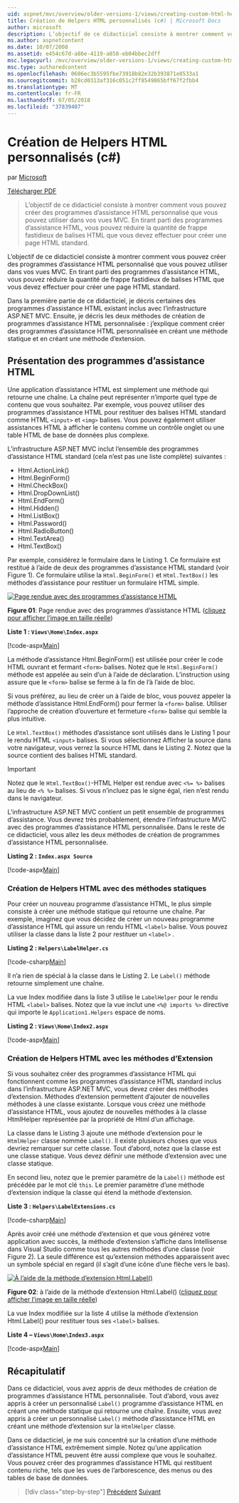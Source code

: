```yaml
---
uid: aspnet/mvc/overview/older-versions-1/views/creating-custom-html-helpers-cs
title: Création de Helpers HTML personnalisés (c#) | Microsoft Docs
author: microsoft
description: L’objectif de ce didacticiel consiste à montrer comment vous pouvez créer des programmes d’assistance HTML personnalisé que vous pouvez utiliser dans vos vues MVC. En tirant parti du programme d’assistance HTML...
ms.author: aspnetcontent
ms.date: 10/07/2008
ms.assetid: e454c67d-a86e-4119-a858-eb04bbec2dff
msc.legacyurl: /mvc/overview/older-versions-1/views/creating-custom-html-helpers-cs
msc.type: authoredcontent
ms.openlocfilehash: 0606ec3b5595fbe73918b82e32b393871e8533a1
ms.sourcegitcommit: b28cd0313af316c051c2ff8549865bff67f2fbb4
ms.translationtype: MT
ms.contentlocale: fr-FR
ms.lasthandoff: 07/05/2018
ms.locfileid: "37839407"
---
```

<a name="creating-custom-html-helpers-c"></a>Création de Helpers HTML personnalisés (c#)
====================
par [Microsoft](https://github.com/microsoft)

[Télécharger PDF](http://download.microsoft.com/download/1/1/f/11f721aa-d749-4ed7-bb89-a681b68894e6/ASPNET_MVC_Tutorial_9_CS.pdf)

> L’objectif de ce didacticiel consiste à montrer comment vous pouvez créer des programmes d’assistance HTML personnalisé que vous pouvez utiliser dans vos vues MVC. En tirant parti des programmes d’assistance HTML, vous pouvez réduire la quantité de frappe fastidieux de balises HTML que vous devez effectuer pour créer une page HTML standard.


L’objectif de ce didacticiel consiste à montrer comment vous pouvez créer des programmes d’assistance HTML personnalisé que vous pouvez utiliser dans vos vues MVC. En tirant parti des programmes d’assistance HTML, vous pouvez réduire la quantité de frappe fastidieux de balises HTML que vous devez effectuer pour créer une page HTML standard.

Dans la première partie de ce didacticiel, je décris certaines des programmes d’assistance HTML existant inclus avec l’infrastructure ASP.NET MVC. Ensuite, je décris les deux méthodes de création de programmes d’assistance HTML personnalisée : j’explique comment créer des programmes d’assistance HTML personnalisée en créant une méthode statique et en créant une méthode d’extension.

## <a name="understanding-html-helpers"></a>Présentation des programmes d’assistance HTML

Une application d’assistance HTML est simplement une méthode qui retourne une chaîne. La chaîne peut représenter n’importe quel type de contenu que vous souhaitez. Par exemple, vous pouvez utiliser des programmes d’assistance HTML pour restituer des balises HTML standard comme HTML `<input>` et `<img>` balises. Vous pouvez également utiliser assistances HTML à afficher le contenu comme un contrôle onglet ou une table HTML de base de données plus complexe.

L’infrastructure ASP.NET MVC inclut l’ensemble des programmes d’assistance HTML standard (cela n’est pas une liste complète) suivantes :

- Html.ActionLink()
- Html.BeginForm()
- Html.CheckBox()
- Html.DropDownList()
- Html.EndForm()
- Html.Hidden()
- Html.ListBox()
- Html.Password()
- Html.RadioButton()
- Html.TextArea()
- Html.TextBox()

Par exemple, considérez le formulaire dans le Listing 1. Ce formulaire est restitué à l’aide de deux des programmes d’assistance HTML standard (voir Figure 1). Ce formulaire utilise la `Html.BeginForm()` et `Html.TextBox()` les méthodes d’assistance pour restituer un formulaire HTML simple.


[![Page rendue avec des programmes d’assistance HTML](creating-custom-html-helpers-cs/_static/image2.png)](creating-custom-html-helpers-cs/_static/image1.png)

**Figure 01**: Page rendue avec des programmes d’assistance HTML ([cliquez pour afficher l’image en taille réelle](creating-custom-html-helpers-cs/_static/image3.png))


**Liste 1 : `Views\Home\Index.aspx`**

[!code-aspx[Main](creating-custom-html-helpers-cs/samples/sample1.aspx)]

La méthode d’assistance Html.BeginForm() est utilisée pour créer le code HTML ouvrant et fermant `<form>` balises. Notez que le `Html.BeginForm()` méthode est appelée au sein d’un à l’aide de déclaration. L’instruction using assure que le `<form>` balise se ferme à la fin de l’à l’aide de bloc.

Si vous préférez, au lieu de créer un à l’aide de bloc, vous pouvez appeler la méthode d’assistance Html.EndForm() pour fermer la `<form>` balise. Utiliser l’approche de création d’ouverture et fermeture `<form>` balise qui semble la plus intuitive.

Le `Html.TextBox()` méthodes d’assistance sont utilisés dans le Listing 1 pour le rendu HTML `<input>` balises. Si vous sélectionnez Afficher la source dans votre navigateur, vous verrez la source HTML dans le Listing 2. Notez que la source contient des balises HTML standard.

> [!IMPORTANT]
> Notez que le `Html.TextBox()`-HTML Helper est rendue avec `<%= %>` balises au lieu de `<% %>` balises. Si vous n’incluez pas le signe égal, rien n’est rendu dans le navigateur.

L’infrastructure ASP.NET MVC contient un petit ensemble de programmes d’assistance. Vous devrez très probablement, étendre l’infrastructure MVC avec des programmes d’assistance HTML personnalisée. Dans le reste de ce didacticiel, vous allez les deux méthodes de création de programmes d’assistance HTML personnalisée.

**Listing 2 : `Index.aspx Source`**

[!code-aspx[Main](creating-custom-html-helpers-cs/samples/sample2.aspx)]

### <a name="creating-html-helpers-with-static-methods"></a>Création de Helpers HTML avec des méthodes statiques

Pour créer un nouveau programme d’assistance HTML, le plus simple consiste à créer une méthode statique qui retourne une chaîne. Par exemple, imaginez que vous décidez de créer un nouveau programme d’assistance HTML qui assure un rendu HTML `<label>` balise. Vous pouvez utiliser la classe dans la liste 2 pour restituer un `<label>` .

**Listing 2 : `Helpers\LabelHelper.cs`**

[!code-csharp[Main](creating-custom-html-helpers-cs/samples/sample3.cs)]

Il n’a rien de spécial à la classe dans le Listing 2. Le `Label()` méthode retourne simplement une chaîne.

La vue Index modifiée dans la liste 3 utilise le `LabelHelper` pour le rendu HTML `<label>` balises. Notez que la vue inclut une `<%@ imports %>` directive qui importe le `Application1.Helpers` espace de noms.

**Listing 2 : `Views\Home\Index2.aspx`**

[!code-aspx[Main](creating-custom-html-helpers-cs/samples/sample4.aspx)]

### <a name="creating-html-helpers-with-extension-methods"></a>Création de Helpers HTML avec les méthodes d’Extension

Si vous souhaitez créer des programmes d’assistance HTML qui fonctionnent comme les programmes d’assistance HTML standard inclus dans l’infrastructure ASP.NET MVC, vous devez créer des méthodes d’extension. Méthodes d’extension permettent d’ajouter de nouvelles méthodes à une classe existante. Lorsque vous créez une méthode d’assistance HTML, vous ajoutez de nouvelles méthodes à la classe HtmlHelper représentée par la propriété de Html d’un affichage.

La classe dans le Listing 3 ajoute une méthode d’extension pour le `HtmlHelper` classe nommée `Label()`. Il existe plusieurs choses que vous devriez remarquer sur cette classe. Tout d’abord, notez que la classe est une classe statique. Vous devez définir une méthode d’extension avec une classe statique.

En second lieu, notez que le premier paramètre de la `Label()` méthode est précédée par le mot clé `this`. Le premier paramètre d’une méthode d’extension indique la classe qui étend la méthode d’extension.

**Liste 3 : `Helpers\LabelExtensions.cs`**

[!code-csharp[Main](creating-custom-html-helpers-cs/samples/sample5.cs)]

Après avoir créé une méthode d’extension et que vous générez votre application avec succès, la méthode d’extension s’affiche dans Intellisense dans Visual Studio comme tous les autres méthodes d’une classe (voir Figure 2). La seule différence est qu’extension méthodes apparaissent avec un symbole spécial en regard (il s’agit d’une icône d’une flèche vers le bas).


[![À l’aide de la méthode d’extension Html.Label()](creating-custom-html-helpers-cs/_static/image5.png)](creating-custom-html-helpers-cs/_static/image4.png)

**Figure 02**: à l’aide de la méthode d’extension Html.Label() ([cliquez pour afficher l’image en taille réelle](creating-custom-html-helpers-cs/_static/image6.png))


La vue Index modifiée sur la liste 4 utilise la méthode d’extension Html.Label() pour restituer tous ses `<label>` balises.

**Liste 4 – `Views\Home\Index3.aspx`**

[!code-aspx[Main](creating-custom-html-helpers-cs/samples/sample6.aspx)]

## <a name="summary"></a>Récapitulatif

Dans ce didacticiel, vous avez appris de deux méthodes de création de programmes d’assistance HTML personnalisée. Tout d’abord, vous avez appris à créer un personnalisé `Label()` programme d’assistance HTML en créant une méthode statique qui retourne une chaîne. Ensuite, vous avez appris à créer un personnalisé `Label()` méthode d’assistance HTML en créant une méthode d’extension sur la `HtmlHelper` classe.

Dans ce didacticiel, je me suis concentré sur la création d’une méthode d’assistance HTML extrêmement simple. Notez qu’une application d’assistance HTML peuvent être aussi complexe que vous le souhaitez. Vous pouvez créer des programmes d’assistance HTML qui restituent contenu riche, tels que les vues de l’arborescence, des menus ou des tables de base de données.

> [!div class="step-by-step"]
> [Précédent](asp-net-mvc-views-overview-cs.md)
> [Suivant](using-the-tagbuilder-class-to-build-html-helpers-cs.md)
